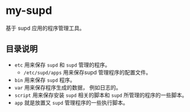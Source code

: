 # my-supd
基于 supd 应用的程序管理工具。 


## 目录说明

* `etc` 用来保存 `supd` 和 `supd` 管理的程序。 
    * `/etc/supd/apps` 用来保存supd 管理程序的配置文件。 
* `bin` 用来保存 `supd` 程序。 
* `var` 用来保存程序生成的数据， 例如日志的。 
* `script` 用来保存安装 `supd` 相关的脚本和 `supd` 所管理的程序的一些脚本。 
* `app` 就是放置又 `supd` 管理程序的一些执行脚本。 
